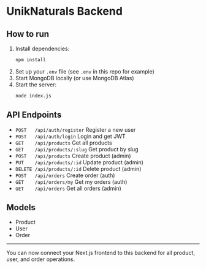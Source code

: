 # UnikNaturals Backend

## How to run

1. Install dependencies:
   ```bash
   npm install
   ```
2. Set up your `.env` file (see `.env` in this repo for example)
3. Start MongoDB locally (or use MongoDB Atlas)
4. Start the server:
   ```bash
   node index.js
   ```

## API Endpoints

- `POST   /api/auth/register`   Register a new user
- `POST   /api/auth/login`      Login and get JWT
- `GET    /api/products`        Get all products
- `GET    /api/products/:slug`  Get product by slug
- `POST   /api/products`        Create product (admin)
- `PUT    /api/products/:id`    Update product (admin)
- `DELETE /api/products/:id`    Delete product (admin)
- `POST   /api/orders`          Create order (auth)
- `GET    /api/orders/my`       Get my orders (auth)
- `GET    /api/orders`          Get all orders (admin)

## Models
- Product
- User
- Order

---

You can now connect your Next.js frontend to this backend for all product, user, and order operations.
